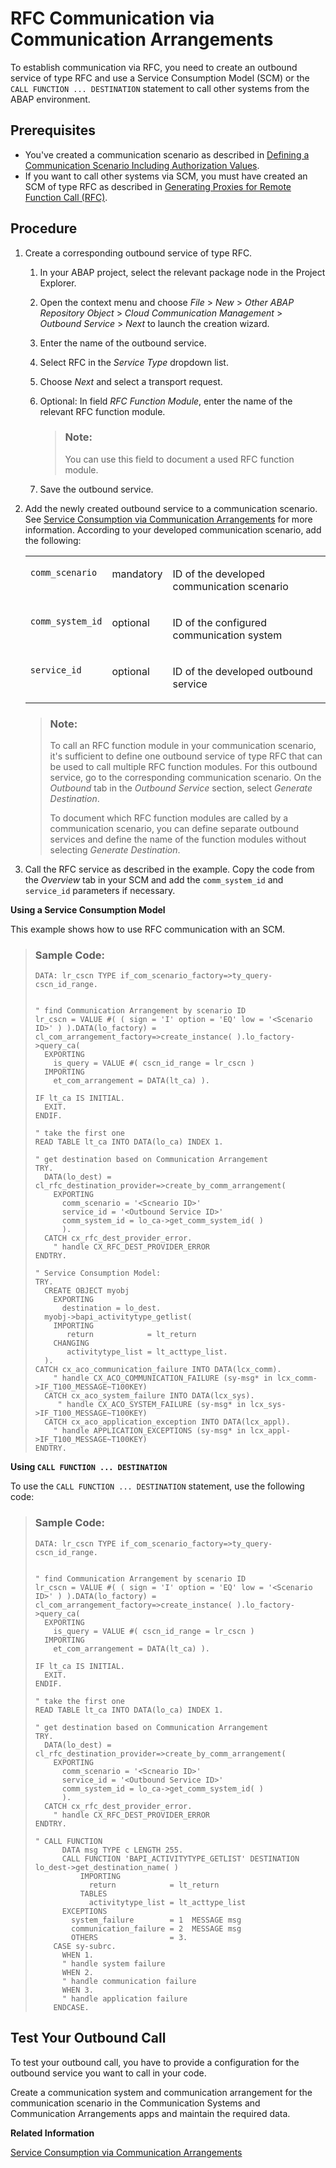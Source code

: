 <!-- loiofadc4a223fb346b89052b94b8811d9b6 -->

# RFC Communication via Communication Arrangements



To establish communication via RFC, you need to create an outbound service of type RFC and use a Service Consumption Model \(SCM\) or the `CALL FUNCTION ... DESTINATION` statement to call other systems from the ABAP environment.



<a name="loiofadc4a223fb346b89052b94b8811d9b6__section_sbh_3nz_qsb"/>

## Prerequisites

-   You've created a communication scenario as described in [Defining a Communication Scenario Including Authorization Values](defining-a-communication-scenario-including-authorization-values-bba0fd2.md).
-   If you want to call other systems via SCM, you must have created an SCM of type RFC as described in [Generating Proxies for Remote Function Call \(RFC\)](https://help.sap.com/viewer/5371047f1273405bb46725a417f95433/Cloud/en-US/32812d950d3848359ce391dae477f201.html).



<a name="loiofadc4a223fb346b89052b94b8811d9b6__section_ij2_pnz_qsb"/>

## Procedure

1.  Create a corresponding outbound service of type RFC.

    1.  In your ABAP project, select the relevant package node in the Project Explorer.

    2.  Open the context menu and choose *File* \> *New* \> *Other ABAP Repository Object* \> *Cloud Communication Management* \> *Outbound Service* \> *Next* to launch the creation wizard.
    3.  Enter the name of the outbound service.
    4.  Select RFC in the *Service Type* dropdown list.
    5.  Choose *Next* and select a transport request.
    6.  Optional: In field *RFC Function Module*, enter the name of the relevant RFC function module.

        > ### Note:  
        > You can use this field to document a used RFC function module.

    7.  Save the outbound service.

2.  Add the newly created outbound service to a communication scenario. See [Service Consumption via Communication Arrangements](service-consumption-via-communication-arrangements-86aece6.md) for more information. According to your developed communication scenario, add the following:


    <table>
    <tr>
    <td valign="top">

    `comm_scenario`


    
    </td>
    <td valign="top">

    mandatory


    
    </td>
    <td valign="top">

    ID of the developed communication scenario


    
    </td>
    </tr>
    <tr>
    <td valign="top">

    `comm_system_id`


    
    </td>
    <td valign="top">

    optional


    
    </td>
    <td valign="top">

    ID of the configured communication system


    
    </td>
    </tr>
    <tr>
    <td valign="top">

    `service_id`


    
    </td>
    <td valign="top">

    optional


    
    </td>
    <td valign="top">

    ID of the developed outbound service


    
    </td>
    </tr>
    </table>
    
    > ### Note:  
    > To call an RFC function module in your communication scenario, it's sufficient to define one outbound service of type RFC that can be used to call multiple RFC function modules. For this outbound service, go to the corresponding communication scenario. On the *Outbound* tab in the *Outbound Service* section, select *Generate Destination*.
    > 
    > To document which RFC function modules are called by a communication scenario, you can define separate outbound services and define the name of the function modules without selecting *Generate Destination*.

3.  Call the RFC service as described in the example. Copy the code from the *Overview* tab in your SCM and add the `comm_system_id` and `service_id` parameters if necessary.



**Using a Service Consumption Model**

This example shows how to use RFC communication with an SCM.

> ### Sample Code:  
> ```abap
> DATA: lr_cscn TYPE if_com_scenario_factory=>ty_query-cscn_id_range.
>  
>  
> " find Communication Arrangement by scenario ID
> lr_cscn = VALUE #( ( sign = 'I' option = 'EQ' low = '<Scenario ID>' ) ).DATA(lo_factory) = cl_com_arrangement_factory=>create_instance( ).lo_factory->query_ca(
>   EXPORTING
>     is_query = VALUE #( cscn_id_range = lr_cscn )
>   IMPORTING
>     et_com_arrangement = DATA(lt_ca) ).
>  
> IF lt_ca IS INITIAL.
>   EXIT.
> ENDIF.
>  
> " take the first one
> READ TABLE lt_ca INTO DATA(lo_ca) INDEX 1.
>  
> " get destination based on Communication Arrangement
> TRY.
>   DATA(lo_dest) = cl_rfc_destination_provider=>create_by_comm_arrangement(
>     EXPORTING
>       comm_scenario = '<Scneario ID>'
>       service_id = '<Outbound Service ID>'
>       comm_system_id = lo_ca->get_comm_system_id( )
>       ).
>   CATCH cx_rfc_dest_provider_error.
>     " handle CX_RFC_DEST_PROVIDER_ERROR
> ENDTRY.
>  
> " Service Consumption Model:
> TRY.
>   CREATE OBJECT myobj
>     EXPORTING
>       destination = lo_dest.
>   myobj->bapi_activitytype_getlist(
>     IMPORTING
>        return            = lt_return
>     CHANGING
>        activitytype_list = lt_acttype_list.
>   ).
> CATCH cx_aco_communication_failure INTO DATA(lcx_comm).
>     " handle CX_ACO_COMMUNICATION_FAILURE (sy-msg* in lcx_comm->IF_T100_MESSAGE~T100KEY)
>   CATCH cx_aco_system_failure INTO DATA(lcx_sys).
>      " handle CX_ACO_SYSTEM_FAILURE (sy-msg* in lcx_sys->IF_T100_MESSAGE~T100KEY)
>   CATCH cx_aco_application_exception INTO DATA(lcx_appl).
>     " handle APPLICATION_EXCEPTIONS (sy-msg* in lcx_appl->IF_T100_MESSAGE~T100KEY)
> ENDTRY.
> ```

**Using `CALL FUNCTION ... DESTINATION`**

To use the `CALL FUNCTION ... DESTINATION` statement, use the following code:

> ### Sample Code:  
> ```abap
> DATA: lr_cscn TYPE if_com_scenario_factory=>ty_query-cscn_id_range.
>  
>  
> " find Communication Arrangement by scenario ID
> lr_cscn = VALUE #( ( sign = 'I' option = 'EQ' low = '<Scenario ID>' ) ).DATA(lo_factory) = cl_com_arrangement_factory=>create_instance( ).lo_factory->query_ca(
>   EXPORTING
>     is_query = VALUE #( cscn_id_range = lr_cscn )
>   IMPORTING
>     et_com_arrangement = DATA(lt_ca) ).
>  
> IF lt_ca IS INITIAL.
>   EXIT.
> ENDIF.
>  
> " take the first one
> READ TABLE lt_ca INTO DATA(lo_ca) INDEX 1.
>  
> " get destination based on Communication Arrangement
> TRY.
>   DATA(lo_dest) = cl_rfc_destination_provider=>create_by_comm_arrangement(
>     EXPORTING
>       comm_scenario = '<Scneario ID>'
>       service_id = '<Outbound Service ID>'
>       comm_system_id = lo_ca->get_comm_system_id( )
>       ).
>   CATCH cx_rfc_dest_provider_error.
>     " handle CX_RFC_DEST_PROVIDER_ERROR
> ENDTRY.
>  
> " CALL FUNCTION
>       DATA msg TYPE c LENGTH 255.
>       CALL FUNCTION 'BAPI_ACTIVITYTYPE_GETLIST' DESTINATION lo_dest->get_destination_name( )
>           IMPORTING
>             return            = lt_return
>           TABLES
>             activitytype_list = lt_acttype_list
>       EXCEPTIONS
>         system_failure        = 1  MESSAGE msg
>         communication_failure = 2  MESSAGE msg
>         OTHERS                = 3.
>     CASE sy-subrc.
>       WHEN 1.
>       " handle system failure     
>       WHEN 2.
>       " handle communication failure
>       WHEN 3.
>       " handle application failure
>     ENDCASE.
> ```



<a name="loiofadc4a223fb346b89052b94b8811d9b6__section_jz4_v4z_qsb"/>

## Test Your Outbound Call

To test your outbound call, you have to provide a configuration for the outbound service you want to call in your code.

Create a communication system and communication arrangement for the communication scenario in the Communication Systems and Communication Arrangements apps and maintain the required data.

**Related Information**  


[Service Consumption via Communication Arrangements](service-consumption-via-communication-arrangements-86aece6.md "")

